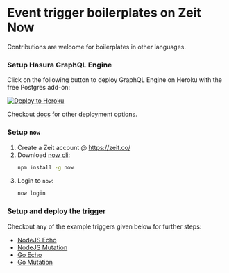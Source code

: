 # Event trigger boilerplates on Zeit Now

Contributions are welcome for boilerplates in other languages.

### Setup Hasura GraphQL Engine

Click on the following button to deploy GraphQL Engine on Heroku with the free Postgres add-on:

[![Deploy to Heroku](https://www.herokucdn.com/deploy/button.svg)](https://heroku.com/deploy?template=https://github.com/hasura/graphql-engine-heroku)

Checkout [docs](https://docs.hasura.io/1.0/graphql/manual/deployment/index.html) for other deployment options.


###  Setup `now`

1. Create a Zeit account @ https://zeit.co/
2. Download [now cli](https://zeit.co/download#now-cli):
   ```bash
   npm install -g now
   ```
3. Login to `now`:
   ```bash
   now login
   ```

### Setup and deploy the trigger

Checkout any of the example triggers given below for further steps:

- [NodeJS Echo](nodejs/echo)
- [NodeJS Mutation](nodejs/mutation)
- [Go Echo](go/echo)
- [Go Mutation](go/mutation)
<!--
- [Python 3 Echo](python/echo)
- [Python 3 Mutation](python/mutation)
-->
